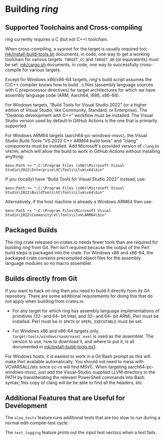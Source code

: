Building *ring*
===============

Supported Toolchains and Cross-compiling
----------------------------------------

*ring* currently requires a C (but not C++) toolchain.

When cross-compiling, a sysroot for the target is usually required too;
[mk/install-build-tools.sh](mk/install-build-tools.sh)  documents, in code,
one way to get a working toolchain for various targets. `TARGET_CC` and
`TARGET_AR` (or equivalents) must be set. [mk/cargo.sh](mk/cargo.sh)
documents, in code, one way to successfully cross-compile for various targets.

Except for Windows x86/x86-64 targets, *ring*'s build script assumes the
C/C++ compiler knows how to build `.S` files (assembly language sources
with C preprocessor directives) for target architectures for which we have
assembly language code (ARM, Aarch64, i686, x86-64).

For Windows targets, “Build Tools for Visual Studio 2022” (or a higher
edition of Visual Studio, like Community, Standard, or Enterprise). The
“Desktop development with C++” workflow must be installed. The Visual Studio
version used by default in GitHub Actions is the one that is primarily
supported.

For Windows ARM64 targets (aarch64-pc-windows-msvc), the Visual Studio Build
Tools “VS 2022 C++ ARM64 build tools” and "clang" components must be installed.
Add Microsoft's provided version of `clang` to `%PATH%`, which will allow the
build to work in GitHub Actions without installing anything:
```
$env:Path += ";C:\Program Files (x86)\Microsoft Visual Studio\2022\Enterprise\VC\Tools\Llvm\x64\bin"
```
If you (locally) have “Build Tools for Visual Studio 2022” instead, use:
```
$env:Path += ";C:\Program Files (x86)\Microsoft Visual Studio\2022\BuildTools\VC\Tools\Llvm\x64\bin"
```
Alternatively, if the host machine is already a Windows ARM64 then use:
```
$env:Path += ";C:\Program Files\Microsoft Visual Studio\2022\Community\VC\Tools\Llvm\ARM64\bin"
```

Packaged Builds
---------------

The *ring* crate released on crates.io needs fewer tools than are required
for building *ring* from Git. Perl isn't required because the output of
the Perl build steps is packaged into the crate. For Windows x86 and x86-64,
the packaged crate contains precompiled object files for the assembly
language modules so no macro assembler. 

Builds directly from Git
------------------------

If you want to hack on *ring* then you need to build it directly from its Git
repository. There are some additional requirements for doing this that do not
apply when building from crates.io:

* For any target for which *ring* has assembly language implementations of
  primitives (32- and 64- bit Intel, and 32- and 64- bit ARM), Perl must be
  installed. Perl must be in `$PATH` or `$PERL_EXECUTABLE` must be set.

* For Windows x86 and x86-64 targets only, `target/tools/windows/nasm/nasm[.exe]`
  is used as the assembler. The version to use, how to download it, and where
  to put it, is all documented in [mk/install-build-tools.ps1](mk/install-build-tools.ps1).

For Windows hosts, it is easiest to work in a Git Bash prompt as this will
make Perl available automatically. You should not need to mess with
VCVARSALL/etc since cc-rs will find MSVC. When targeting
aarch64-pc-windows-msvc, just add the Visual-Studio-supplied LLVM directory
to the PATH by transliterating the relevant PowerShell commands into Bash
syntax; this copy of clang will be be able to find all the headers, etc. 


Additional Features that are Useful for Development
---------------------------------------------------
The `slow_tests` feature runs additional tests that are too slow to run during
a normal edit-compile-test cycle.

The `test_logging` feature prints out the input test vectors when a test fails.
